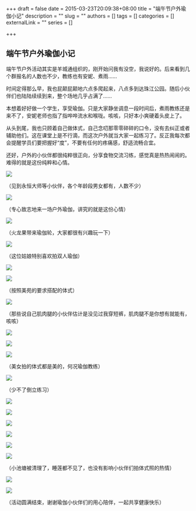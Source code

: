 +++
draft = false
date = 2015-03-23T20:09:38+08:00
title = "端午节户外瑜伽小记"
description = ""
slug = ""
authors = []
tags = []
categories = []
externalLink = ""
series = []

+++

## **端午节户外瑜伽小记**

端午节户外活动其实是羊城通组织的，刚开始问我有没空，我说好的。后来看到几个群报名的人数也不少，教练也有安妮、煮雨……

时间定得那么早，我也屁颠屁颠地六点多爬起来，八点多到达珠江公园。随后小伙伴们也陆陆续续到来，整个场地几乎占满了……

本想着好好做一个学生，享受瑜伽。只是大家静坐调息一段时间后，煮雨教练还是来不了，安妮老师也指了指哗哗流水和喉咙。咳咳，只好本小爽硬着头皮上了。

从头到尾，我也只顾着自己做体式，自己念叨那零零碎碎的口令，没有去纠正或者辅助他们。这在课堂上是不行滴，而这次户外就当大家一起练习了。反正我每次都会提醒学员们要把握好“度”，不要有任何的疼痛感，舒适流畅合宜。

还好，户外的小伙伴都很纯粹很正向，分享食物交流习练，感觉真是热热闹闹的。难得的就是这份纯粹和心情。

![](https://raw.githubusercontent.com/lshcool/pic/master/202112141648662.jpg)        

（见到永恒大师等小伙伴，各个年龄段男女都有，人数不少）

![](https://raw.githubusercontent.com/lshcool/pic/master/202112141648663.jpg)        

（专心致志地来一场户外瑜伽，讲究的就是这份心情）

![](https://raw.githubusercontent.com/lshcool/pic/master/202112141648665.jpg)        

（火龙果带来瑜伽轮，大家都很有兴趣玩一下）

![](https://raw.githubusercontent.com/lshcool/pic/master/202311192257445.jpg)

（这位姑娘特别喜欢拍双人瑜伽）

![](https://raw.githubusercontent.com/lshcool/pic/master/202112141648645.jpg)        

![](https://raw.githubusercontent.com/lshcool/pic/master/202112141648647.jpg)        

（按照美苑的要求搭配的体式）

![](https://raw.githubusercontent.com/lshcool/pic/master/202112141648648.jpg)        

（那些说自己肌肉腿的小伙伴估计是没见过我穿短裤，肌肉腿不是你想有就能有，咳咳）

![](https://raw.githubusercontent.com/lshcool/pic/master/202112141648649.jpg)        

![](https://raw.githubusercontent.com/lshcool/pic/master/202112141648650.jpg)        

![](https://raw.githubusercontent.com/lshcool/pic/master/202112141648651.jpg)        

（美女拍的体式都是美的，何况瑜伽教练）

![](https://raw.githubusercontent.com/lshcool/pic/master/202112141648652.jpg)        

（少不了倒立练习）

![](https://raw.githubusercontent.com/lshcool/pic/master/202112141648653.jpg)        

![](https://raw.githubusercontent.com/lshcool/pic/master/202112141648654.jpg)        

![](https://raw.githubusercontent.com/lshcool/pic/master/202112141648655.jpg)        

![](https://raw.githubusercontent.com/lshcool/pic/master/202112141648656.jpg)

![](https://raw.githubusercontent.com/lshcool/pic/master/202112141648657.jpg)        

![](https://raw.githubusercontent.com/lshcool/pic/master/202112141648658.jpg)

（小池塘被清理了，睡莲都不见了，也没有影响小伙伴们拍体式照的热情）

![](https://raw.githubusercontent.com/lshcool/pic/master/202112141648659.jpg)

![](https://raw.githubusercontent.com/lshcool/pic/master/202112141648661.jpg)

（活动圆满结束，谢谢瑜伽小伙伴们的用心陪伴，一起共享健康快乐）